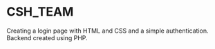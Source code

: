 # CSH_TEAM
Creating a login page with HTML and CSS and a simple authentication. Backend created using PHP.
